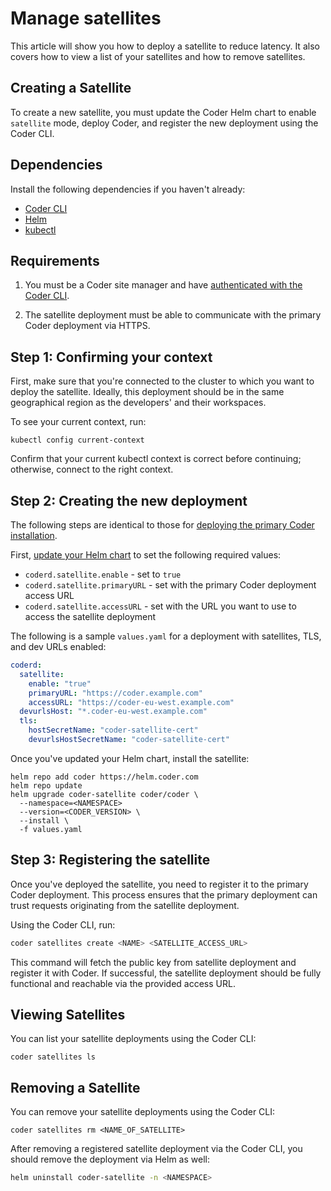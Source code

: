 # Manage satellites

This article will show you how to deploy a satellite to reduce latency. It also
covers how to view a list of your satellites and how to remove satellites.

## Creating a Satellite

To create a new satellite, you must update the Coder Helm chart to enable
`satellite` mode, deploy Coder, and register the new deployment using the Coder
CLI.

## Dependencies

Install the following dependencies if you haven't already:

- [Coder CLI](../../cli/installation.md)
- [Helm](https://helm.sh/docs/intro/install/)
- [kubectl](https://kubernetes.io/docs/tasks/tools/install-kubectl/)

## Requirements

1. You must be a Coder site manager and have
   [authenticated with the Coder CLI](../../cli/installation.md#authenticate).

1. The satellite deployment must be able to communicate with the primary Coder
   deployment via HTTPS.

## Step 1: Confirming your context

First, make sure that you're connected to the cluster to which you want to
deploy the satellite. Ideally, this deployment should be in the same
geographical region as the developers' and their workspaces.

To see your current context, run:

```console
kubectl config current-context
```

Confirm that your current kubectl context is correct before continuing;
otherwise, connect to the right context.

## Step 2: Creating the new deployment

The following steps are identical to those for
[deploying the primary Coder installation](../../setup/installation.md).

First, [update your Helm chart](../../guides/admin/helm-charts.md) to set the
following required values:

- `coderd.satellite.enable` - set to `true`
- `coderd.satellite.primaryURL` - set with the primary Coder deployment access
  URL
- `coderd.satellite.accessURL` - set with the URL you want to use to access the
  satellite deployment

The following is a sample `values.yaml` for a deployment with satellites, TLS,
and dev URLs enabled:

```yaml
coderd:
  satellite:
    enable: "true"
    primaryURL: "https://coder.example.com"
    accessURL: "https://coder-eu-west.example.com"
  devurlsHost: "*.coder-eu-west.example.com"
  tls:
    hostSecretName: "coder-satellite-cert"
    devurlsHostSecretName: "coder-satellite-cert"
```

Once you've updated your Helm chart, install the satellite:

```console
helm repo add coder https://helm.coder.com
helm repo update
helm upgrade coder-satellite coder/coder \
  --namespace=<NAMESPACE>
  --version=<CODER_VERSION> \
  --install \
  -f values.yaml
```

## Step 3: Registering the satellite

Once you've deployed the satellite, you need to register it to the primary Coder
deployment. This process ensures that the primary deployment can trust requests
originating from the satellite deployment.

Using the Coder CLI, run:

```bash
coder satellites create <NAME> <SATELLITE_ACCESS_URL>
```

This command will fetch the public key from satellite deployment and register it
with Coder. If successful, the satellite deployment should be fully functional
and reachable via the provided access URL.

## Viewing Satellites

You can list your satellite deployments using the Coder CLI:

```console
coder satellites ls
```

## Removing a Satellite

You can remove your satellite deployments using the Coder CLI:

```console
coder satellites rm <NAME_OF_SATELLITE>
```

After removing a registered satellite deployment via the Coder CLI, you should
remove the deployment via Helm as well:

```bash
helm uninstall coder-satellite -n <NAMESPACE>
```
